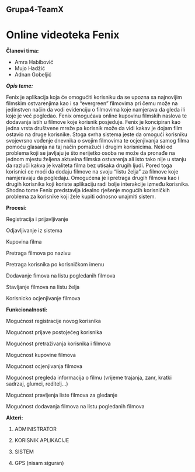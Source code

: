 ﻿## Grupa4-TeamX
# Online videoteka Fenix 
**Članovi tima:**
* Amra Habibović
* Mujo Hadžić
* Adnan Gobeljić

***Opis teme:***

Fenix je aplikacija koja će omogućiti korisniku da se upozna sa najnovijim filmskim ostvarenjima kao i sa “evergreen” filmovima pri čemu može na jedinstven način da vodi evidenciju o filmovima koje namjerava da gleda ili koje je već pogledao. Fenix omogućava online kupovinu filmskih naslova te dodavanja istih u filmove koje korisnik posjeduje. Fenix je koncipiran kao jedna vrsta društvene mreže pa korisnik može da vidi kakav je dojam film ostavio na druge korisnike. Stoga svrha sistema jeste da omogući korisniku svojevrsno vođenje dnevnika o svojim filmovima te ocjenjivanja samog filma pomoću glasanja na taj način pomažući i drugim korisnicima. Neki od problema koji se javljaju je što nerijetko osoba ne može da pronađe na jednom mjestu željena aktuelna filmska ostvarenja ali isto tako nije u stanju da razluči kakva je kvaliteta filma bez utisaka drugih ljudi.  Pored toga korisnici ce moći da dodaju filmove na svoju “listu želja” za filmove koje namjeravaju da pogledaju. Omogućena je i pretraga drugih filmova kao i drugih korisnika koji koriste aplikaciju radi bolje interakcije između korisnika. Shodno tome Fenix predstavlja idealno rješenje mogućih korisničkih problema za korisnike koji žele kupiti odnosno unajmiti sistem.

****Procesi:****


Registracija i prijavljivanje

Odjavljivanje iz sistema

Kupovina filma
 
Pretraga filmova po nazivu

Pretraga korisnika po korisničkom imenu

Dodavanje fimova na listu pogledanih filmova

Stavljanje filmova na listu želja

Korisnicko ocjenjivanje filmova

****Funkcionalnosti:****

Mogućnost registracije novog korisnika

Mogućnost prijave postojećeg korisnika

Mogućnost pretraživanja korisnika i filmova

Mogućnost kupovine filmova

Mogućnost ocjenjivanja filmova

Mogućnost pregleda informacija o filmu (vrijeme trajanja, zanr, kratki sadrzaj, glumci, reditelj...)

Mogućnost pravljenja liste filmova za gledanje

Mogućnost dodavanja filmova na listu pogledanih filmova

****Akteri:****

1. ADMINISTRATOR

2. KORISNIK APLIKACIJE

3. SISTEM

4. GPS (nisam siguran)

 


